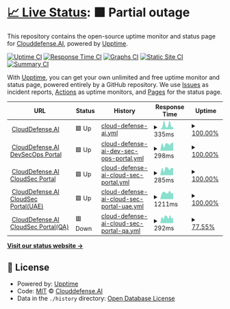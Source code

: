 # [📈 Live Status](https://Clouddefense.AI.github.io/upptime): <!--live status--> **🟧 Partial outage**

This repository contains the open-source uptime monitor and status page for [Clouddefense.AI](https://Clouddefense.AI.github.io/upptime), powered by [Upptime](https://github.com/upptime/upptime).

[![Uptime CI](https://github.com/Clouddefense.AI/upptime/workflows/Uptime%20CI/badge.svg)](https://github.com/Clouddefense.AI/upptime/actions?query=workflow%3A%22Uptime+CI%22)
[![Response Time CI](https://github.com/Clouddefense.AI/upptime/workflows/Response%20Time%20CI/badge.svg)](https://github.com/Clouddefense.AI/upptime/actions?query=workflow%3A%22Response+Time+CI%22)
[![Graphs CI](https://github.com/Clouddefense.AI/upptime/workflows/Graphs%20CI/badge.svg)](https://github.com/Clouddefense.AI/upptime/actions?query=workflow%3A%22Graphs+CI%22)
[![Static Site CI](https://github.com/Clouddefense.AI/upptime/workflows/Static%20Site%20CI/badge.svg)](https://github.com/Clouddefense.AI/upptime/actions?query=workflow%3A%22Static+Site+CI%22)
[![Summary CI](https://github.com/Clouddefense.AI/upptime/workflows/Summary%20CI/badge.svg)](https://github.com/Clouddefense.AI/upptime/actions?query=workflow%3A%22Summary+CI%22)

With [Upptime](https://upptime.js.org), you can get your own unlimited and free uptime monitor and status page, powered entirely by a GitHub repository. We use [Issues](https://github.com/Clouddefense.AI/upptime/issues) as incident reports, [Actions](https://github.com/Clouddefense.AI/upptime/actions) as uptime monitors, and [Pages](https://Clouddefense.AI.github.io/upptime) for the status page.

<!--start: status pages-->
<!-- This summary is generated by Upptime (https://github.com/upptime/upptime) -->
<!-- Do not edit this manually, your changes will be overwritten -->
<!-- prettier-ignore -->
| URL | Status | History | Response Time | Uptime |
| --- | ------ | ------- | ------------- | ------ |
| <img alt="" src="https://icons.duckduckgo.com/ip3/www.clouddefense.ai.ico" height="13"> [CloudDefense.AI](https://www.clouddefense.ai) | 🟩 Up | [cloud-defense-ai.yml](https://github.com/CloudDefenseAI/upptime/commits/HEAD/history/cloud-defense-ai.yml) | <details><summary><img alt="Response time graph" src="./graphs/cloud-defense-ai/response-time-week.png" height="20"> 335ms</summary><br><a href="https://upptime.clouddefenseai.com/history/cloud-defense-ai"><img alt="Response time 802" src="https://img.shields.io/endpoint?url=https%3A%2F%2Fraw.githubusercontent.com%2FCloudDefenseAI%2Fupptime%2FHEAD%2Fapi%2Fcloud-defense-ai%2Fresponse-time.json"></a><br><a href="https://upptime.clouddefenseai.com/history/cloud-defense-ai"><img alt="24-hour response time 271" src="https://img.shields.io/endpoint?url=https%3A%2F%2Fraw.githubusercontent.com%2FCloudDefenseAI%2Fupptime%2FHEAD%2Fapi%2Fcloud-defense-ai%2Fresponse-time-day.json"></a><br><a href="https://upptime.clouddefenseai.com/history/cloud-defense-ai"><img alt="7-day response time 335" src="https://img.shields.io/endpoint?url=https%3A%2F%2Fraw.githubusercontent.com%2FCloudDefenseAI%2Fupptime%2FHEAD%2Fapi%2Fcloud-defense-ai%2Fresponse-time-week.json"></a><br><a href="https://upptime.clouddefenseai.com/history/cloud-defense-ai"><img alt="30-day response time 376" src="https://img.shields.io/endpoint?url=https%3A%2F%2Fraw.githubusercontent.com%2FCloudDefenseAI%2Fupptime%2FHEAD%2Fapi%2Fcloud-defense-ai%2Fresponse-time-month.json"></a><br><a href="https://upptime.clouddefenseai.com/history/cloud-defense-ai"><img alt="1-year response time 802" src="https://img.shields.io/endpoint?url=https%3A%2F%2Fraw.githubusercontent.com%2FCloudDefenseAI%2Fupptime%2FHEAD%2Fapi%2Fcloud-defense-ai%2Fresponse-time-year.json"></a></details> | <details><summary><a href="https://upptime.clouddefenseai.com/history/cloud-defense-ai">100.00%</a></summary><a href="https://upptime.clouddefenseai.com/history/cloud-defense-ai"><img alt="All-time uptime 99.87%" src="https://img.shields.io/endpoint?url=https%3A%2F%2Fraw.githubusercontent.com%2FCloudDefenseAI%2Fupptime%2FHEAD%2Fapi%2Fcloud-defense-ai%2Fuptime.json"></a><br><a href="https://upptime.clouddefenseai.com/history/cloud-defense-ai"><img alt="24-hour uptime 100.00%" src="https://img.shields.io/endpoint?url=https%3A%2F%2Fraw.githubusercontent.com%2FCloudDefenseAI%2Fupptime%2FHEAD%2Fapi%2Fcloud-defense-ai%2Fuptime-day.json"></a><br><a href="https://upptime.clouddefenseai.com/history/cloud-defense-ai"><img alt="7-day uptime 100.00%" src="https://img.shields.io/endpoint?url=https%3A%2F%2Fraw.githubusercontent.com%2FCloudDefenseAI%2Fupptime%2FHEAD%2Fapi%2Fcloud-defense-ai%2Fuptime-week.json"></a><br><a href="https://upptime.clouddefenseai.com/history/cloud-defense-ai"><img alt="30-day uptime 100.00%" src="https://img.shields.io/endpoint?url=https%3A%2F%2Fraw.githubusercontent.com%2FCloudDefenseAI%2Fupptime%2FHEAD%2Fapi%2Fcloud-defense-ai%2Fuptime-month.json"></a><br><a href="https://upptime.clouddefenseai.com/history/cloud-defense-ai"><img alt="1-year uptime 99.87%" src="https://img.shields.io/endpoint?url=https%3A%2F%2Fraw.githubusercontent.com%2FCloudDefenseAI%2Fupptime%2FHEAD%2Fapi%2Fcloud-defense-ai%2Fuptime-year.json"></a></details>
| <img alt="" src="https://icons.duckduckgo.com/ip3/console.clouddefenseai.com.ico" height="13"> [CloudDefense.AI DevSecOps Portal](https://console.clouddefenseai.com) | 🟩 Up | [cloud-defense-ai-dev-sec-ops-portal.yml](https://github.com/CloudDefenseAI/upptime/commits/HEAD/history/cloud-defense-ai-dev-sec-ops-portal.yml) | <details><summary><img alt="Response time graph" src="./graphs/cloud-defense-ai-dev-sec-ops-portal/response-time-week.png" height="20"> 298ms</summary><br><a href="https://upptime.clouddefenseai.com/history/cloud-defense-ai-dev-sec-ops-portal"><img alt="Response time 280" src="https://img.shields.io/endpoint?url=https%3A%2F%2Fraw.githubusercontent.com%2FCloudDefenseAI%2Fupptime%2FHEAD%2Fapi%2Fcloud-defense-ai-dev-sec-ops-portal%2Fresponse-time.json"></a><br><a href="https://upptime.clouddefenseai.com/history/cloud-defense-ai-dev-sec-ops-portal"><img alt="24-hour response time 280" src="https://img.shields.io/endpoint?url=https%3A%2F%2Fraw.githubusercontent.com%2FCloudDefenseAI%2Fupptime%2FHEAD%2Fapi%2Fcloud-defense-ai-dev-sec-ops-portal%2Fresponse-time-day.json"></a><br><a href="https://upptime.clouddefenseai.com/history/cloud-defense-ai-dev-sec-ops-portal"><img alt="7-day response time 298" src="https://img.shields.io/endpoint?url=https%3A%2F%2Fraw.githubusercontent.com%2FCloudDefenseAI%2Fupptime%2FHEAD%2Fapi%2Fcloud-defense-ai-dev-sec-ops-portal%2Fresponse-time-week.json"></a><br><a href="https://upptime.clouddefenseai.com/history/cloud-defense-ai-dev-sec-ops-portal"><img alt="30-day response time 300" src="https://img.shields.io/endpoint?url=https%3A%2F%2Fraw.githubusercontent.com%2FCloudDefenseAI%2Fupptime%2FHEAD%2Fapi%2Fcloud-defense-ai-dev-sec-ops-portal%2Fresponse-time-month.json"></a><br><a href="https://upptime.clouddefenseai.com/history/cloud-defense-ai-dev-sec-ops-portal"><img alt="1-year response time 280" src="https://img.shields.io/endpoint?url=https%3A%2F%2Fraw.githubusercontent.com%2FCloudDefenseAI%2Fupptime%2FHEAD%2Fapi%2Fcloud-defense-ai-dev-sec-ops-portal%2Fresponse-time-year.json"></a></details> | <details><summary><a href="https://upptime.clouddefenseai.com/history/cloud-defense-ai-dev-sec-ops-portal">100.00%</a></summary><a href="https://upptime.clouddefenseai.com/history/cloud-defense-ai-dev-sec-ops-portal"><img alt="All-time uptime 99.99%" src="https://img.shields.io/endpoint?url=https%3A%2F%2Fraw.githubusercontent.com%2FCloudDefenseAI%2Fupptime%2FHEAD%2Fapi%2Fcloud-defense-ai-dev-sec-ops-portal%2Fuptime.json"></a><br><a href="https://upptime.clouddefenseai.com/history/cloud-defense-ai-dev-sec-ops-portal"><img alt="24-hour uptime 100.00%" src="https://img.shields.io/endpoint?url=https%3A%2F%2Fraw.githubusercontent.com%2FCloudDefenseAI%2Fupptime%2FHEAD%2Fapi%2Fcloud-defense-ai-dev-sec-ops-portal%2Fuptime-day.json"></a><br><a href="https://upptime.clouddefenseai.com/history/cloud-defense-ai-dev-sec-ops-portal"><img alt="7-day uptime 100.00%" src="https://img.shields.io/endpoint?url=https%3A%2F%2Fraw.githubusercontent.com%2FCloudDefenseAI%2Fupptime%2FHEAD%2Fapi%2Fcloud-defense-ai-dev-sec-ops-portal%2Fuptime-week.json"></a><br><a href="https://upptime.clouddefenseai.com/history/cloud-defense-ai-dev-sec-ops-portal"><img alt="30-day uptime 99.96%" src="https://img.shields.io/endpoint?url=https%3A%2F%2Fraw.githubusercontent.com%2FCloudDefenseAI%2Fupptime%2FHEAD%2Fapi%2Fcloud-defense-ai-dev-sec-ops-portal%2Fuptime-month.json"></a><br><a href="https://upptime.clouddefenseai.com/history/cloud-defense-ai-dev-sec-ops-portal"><img alt="1-year uptime 99.99%" src="https://img.shields.io/endpoint?url=https%3A%2F%2Fraw.githubusercontent.com%2FCloudDefenseAI%2Fupptime%2FHEAD%2Fapi%2Fcloud-defense-ai-dev-sec-ops-portal%2Fuptime-year.json"></a></details>
| <img alt="" src="https://icons.duckduckgo.com/ip3/acs-us.clouddefenseai.com.ico" height="13"> [CloudDefense.AI CloudSec Portal](https://acs-us.clouddefenseai.com) | 🟩 Up | [cloud-defense-ai-cloud-sec-portal.yml](https://github.com/CloudDefenseAI/upptime/commits/HEAD/history/cloud-defense-ai-cloud-sec-portal.yml) | <details><summary><img alt="Response time graph" src="./graphs/cloud-defense-ai-cloud-sec-portal/response-time-week.png" height="20"> 285ms</summary><br><a href="https://upptime.clouddefenseai.com/history/cloud-defense-ai-cloud-sec-portal"><img alt="Response time 297" src="https://img.shields.io/endpoint?url=https%3A%2F%2Fraw.githubusercontent.com%2FCloudDefenseAI%2Fupptime%2FHEAD%2Fapi%2Fcloud-defense-ai-cloud-sec-portal%2Fresponse-time.json"></a><br><a href="https://upptime.clouddefenseai.com/history/cloud-defense-ai-cloud-sec-portal"><img alt="24-hour response time 259" src="https://img.shields.io/endpoint?url=https%3A%2F%2Fraw.githubusercontent.com%2FCloudDefenseAI%2Fupptime%2FHEAD%2Fapi%2Fcloud-defense-ai-cloud-sec-portal%2Fresponse-time-day.json"></a><br><a href="https://upptime.clouddefenseai.com/history/cloud-defense-ai-cloud-sec-portal"><img alt="7-day response time 285" src="https://img.shields.io/endpoint?url=https%3A%2F%2Fraw.githubusercontent.com%2FCloudDefenseAI%2Fupptime%2FHEAD%2Fapi%2Fcloud-defense-ai-cloud-sec-portal%2Fresponse-time-week.json"></a><br><a href="https://upptime.clouddefenseai.com/history/cloud-defense-ai-cloud-sec-portal"><img alt="30-day response time 294" src="https://img.shields.io/endpoint?url=https%3A%2F%2Fraw.githubusercontent.com%2FCloudDefenseAI%2Fupptime%2FHEAD%2Fapi%2Fcloud-defense-ai-cloud-sec-portal%2Fresponse-time-month.json"></a><br><a href="https://upptime.clouddefenseai.com/history/cloud-defense-ai-cloud-sec-portal"><img alt="1-year response time 297" src="https://img.shields.io/endpoint?url=https%3A%2F%2Fraw.githubusercontent.com%2FCloudDefenseAI%2Fupptime%2FHEAD%2Fapi%2Fcloud-defense-ai-cloud-sec-portal%2Fresponse-time-year.json"></a></details> | <details><summary><a href="https://upptime.clouddefenseai.com/history/cloud-defense-ai-cloud-sec-portal">100.00%</a></summary><a href="https://upptime.clouddefenseai.com/history/cloud-defense-ai-cloud-sec-portal"><img alt="All-time uptime 100.00%" src="https://img.shields.io/endpoint?url=https%3A%2F%2Fraw.githubusercontent.com%2FCloudDefenseAI%2Fupptime%2FHEAD%2Fapi%2Fcloud-defense-ai-cloud-sec-portal%2Fuptime.json"></a><br><a href="https://upptime.clouddefenseai.com/history/cloud-defense-ai-cloud-sec-portal"><img alt="24-hour uptime 100.00%" src="https://img.shields.io/endpoint?url=https%3A%2F%2Fraw.githubusercontent.com%2FCloudDefenseAI%2Fupptime%2FHEAD%2Fapi%2Fcloud-defense-ai-cloud-sec-portal%2Fuptime-day.json"></a><br><a href="https://upptime.clouddefenseai.com/history/cloud-defense-ai-cloud-sec-portal"><img alt="7-day uptime 100.00%" src="https://img.shields.io/endpoint?url=https%3A%2F%2Fraw.githubusercontent.com%2FCloudDefenseAI%2Fupptime%2FHEAD%2Fapi%2Fcloud-defense-ai-cloud-sec-portal%2Fuptime-week.json"></a><br><a href="https://upptime.clouddefenseai.com/history/cloud-defense-ai-cloud-sec-portal"><img alt="30-day uptime 100.00%" src="https://img.shields.io/endpoint?url=https%3A%2F%2Fraw.githubusercontent.com%2FCloudDefenseAI%2Fupptime%2FHEAD%2Fapi%2Fcloud-defense-ai-cloud-sec-portal%2Fuptime-month.json"></a><br><a href="https://upptime.clouddefenseai.com/history/cloud-defense-ai-cloud-sec-portal"><img alt="1-year uptime 100.00%" src="https://img.shields.io/endpoint?url=https%3A%2F%2Fraw.githubusercontent.com%2FCloudDefenseAI%2Fupptime%2FHEAD%2Fapi%2Fcloud-defense-ai-cloud-sec-portal%2Fuptime-year.json"></a></details>
| <img alt="" src="https://icons.duckduckgo.com/ip3/acs-uae.clouddefenseai.com.ico" height="13"> [CloudDefense.AI CloudSec Portal(UAE)](https://acs-uae.clouddefenseai.com) | 🟩 Up | [cloud-defense-ai-cloud-sec-portal-uae.yml](https://github.com/CloudDefenseAI/upptime/commits/HEAD/history/cloud-defense-ai-cloud-sec-portal-uae.yml) | <details><summary><img alt="Response time graph" src="./graphs/cloud-defense-ai-cloud-sec-portal-uae/response-time-week.png" height="20"> 1211ms</summary><br><a href="https://upptime.clouddefenseai.com/history/cloud-defense-ai-cloud-sec-portal-uae"><img alt="Response time 1200" src="https://img.shields.io/endpoint?url=https%3A%2F%2Fraw.githubusercontent.com%2FCloudDefenseAI%2Fupptime%2FHEAD%2Fapi%2Fcloud-defense-ai-cloud-sec-portal-uae%2Fresponse-time.json"></a><br><a href="https://upptime.clouddefenseai.com/history/cloud-defense-ai-cloud-sec-portal-uae"><img alt="24-hour response time 1174" src="https://img.shields.io/endpoint?url=https%3A%2F%2Fraw.githubusercontent.com%2FCloudDefenseAI%2Fupptime%2FHEAD%2Fapi%2Fcloud-defense-ai-cloud-sec-portal-uae%2Fresponse-time-day.json"></a><br><a href="https://upptime.clouddefenseai.com/history/cloud-defense-ai-cloud-sec-portal-uae"><img alt="7-day response time 1211" src="https://img.shields.io/endpoint?url=https%3A%2F%2Fraw.githubusercontent.com%2FCloudDefenseAI%2Fupptime%2FHEAD%2Fapi%2Fcloud-defense-ai-cloud-sec-portal-uae%2Fresponse-time-week.json"></a><br><a href="https://upptime.clouddefenseai.com/history/cloud-defense-ai-cloud-sec-portal-uae"><img alt="30-day response time 1227" src="https://img.shields.io/endpoint?url=https%3A%2F%2Fraw.githubusercontent.com%2FCloudDefenseAI%2Fupptime%2FHEAD%2Fapi%2Fcloud-defense-ai-cloud-sec-portal-uae%2Fresponse-time-month.json"></a><br><a href="https://upptime.clouddefenseai.com/history/cloud-defense-ai-cloud-sec-portal-uae"><img alt="1-year response time 1200" src="https://img.shields.io/endpoint?url=https%3A%2F%2Fraw.githubusercontent.com%2FCloudDefenseAI%2Fupptime%2FHEAD%2Fapi%2Fcloud-defense-ai-cloud-sec-portal-uae%2Fresponse-time-year.json"></a></details> | <details><summary><a href="https://upptime.clouddefenseai.com/history/cloud-defense-ai-cloud-sec-portal-uae">100.00%</a></summary><a href="https://upptime.clouddefenseai.com/history/cloud-defense-ai-cloud-sec-portal-uae"><img alt="All-time uptime 99.66%" src="https://img.shields.io/endpoint?url=https%3A%2F%2Fraw.githubusercontent.com%2FCloudDefenseAI%2Fupptime%2FHEAD%2Fapi%2Fcloud-defense-ai-cloud-sec-portal-uae%2Fuptime.json"></a><br><a href="https://upptime.clouddefenseai.com/history/cloud-defense-ai-cloud-sec-portal-uae"><img alt="24-hour uptime 100.00%" src="https://img.shields.io/endpoint?url=https%3A%2F%2Fraw.githubusercontent.com%2FCloudDefenseAI%2Fupptime%2FHEAD%2Fapi%2Fcloud-defense-ai-cloud-sec-portal-uae%2Fuptime-day.json"></a><br><a href="https://upptime.clouddefenseai.com/history/cloud-defense-ai-cloud-sec-portal-uae"><img alt="7-day uptime 100.00%" src="https://img.shields.io/endpoint?url=https%3A%2F%2Fraw.githubusercontent.com%2FCloudDefenseAI%2Fupptime%2FHEAD%2Fapi%2Fcloud-defense-ai-cloud-sec-portal-uae%2Fuptime-week.json"></a><br><a href="https://upptime.clouddefenseai.com/history/cloud-defense-ai-cloud-sec-portal-uae"><img alt="30-day uptime 97.80%" src="https://img.shields.io/endpoint?url=https%3A%2F%2Fraw.githubusercontent.com%2FCloudDefenseAI%2Fupptime%2FHEAD%2Fapi%2Fcloud-defense-ai-cloud-sec-portal-uae%2Fuptime-month.json"></a><br><a href="https://upptime.clouddefenseai.com/history/cloud-defense-ai-cloud-sec-portal-uae"><img alt="1-year uptime 99.66%" src="https://img.shields.io/endpoint?url=https%3A%2F%2Fraw.githubusercontent.com%2FCloudDefenseAI%2Fupptime%2FHEAD%2Fapi%2Fcloud-defense-ai-cloud-sec-portal-uae%2Fuptime-year.json"></a></details>
| <img alt="" src="https://icons.duckduckgo.com/ip3/acs-qa.clouddefenseai.com.ico" height="13"> [CloudDefense.AI CloudSec Portal(QA)](https://acs-qa.clouddefenseai.com) | 🟥 Down | [cloud-defense-ai-cloud-sec-portal-qa.yml](https://github.com/CloudDefenseAI/upptime/commits/HEAD/history/cloud-defense-ai-cloud-sec-portal-qa.yml) | <details><summary><img alt="Response time graph" src="./graphs/cloud-defense-ai-cloud-sec-portal-qa/response-time-week.png" height="20"> 292ms</summary><br><a href="https://upptime.clouddefenseai.com/history/cloud-defense-ai-cloud-sec-portal-qa"><img alt="Response time 297" src="https://img.shields.io/endpoint?url=https%3A%2F%2Fraw.githubusercontent.com%2FCloudDefenseAI%2Fupptime%2FHEAD%2Fapi%2Fcloud-defense-ai-cloud-sec-portal-qa%2Fresponse-time.json"></a><br><a href="https://upptime.clouddefenseai.com/history/cloud-defense-ai-cloud-sec-portal-qa"><img alt="24-hour response time 246" src="https://img.shields.io/endpoint?url=https%3A%2F%2Fraw.githubusercontent.com%2FCloudDefenseAI%2Fupptime%2FHEAD%2Fapi%2Fcloud-defense-ai-cloud-sec-portal-qa%2Fresponse-time-day.json"></a><br><a href="https://upptime.clouddefenseai.com/history/cloud-defense-ai-cloud-sec-portal-qa"><img alt="7-day response time 292" src="https://img.shields.io/endpoint?url=https%3A%2F%2Fraw.githubusercontent.com%2FCloudDefenseAI%2Fupptime%2FHEAD%2Fapi%2Fcloud-defense-ai-cloud-sec-portal-qa%2Fresponse-time-week.json"></a><br><a href="https://upptime.clouddefenseai.com/history/cloud-defense-ai-cloud-sec-portal-qa"><img alt="30-day response time 289" src="https://img.shields.io/endpoint?url=https%3A%2F%2Fraw.githubusercontent.com%2FCloudDefenseAI%2Fupptime%2FHEAD%2Fapi%2Fcloud-defense-ai-cloud-sec-portal-qa%2Fresponse-time-month.json"></a><br><a href="https://upptime.clouddefenseai.com/history/cloud-defense-ai-cloud-sec-portal-qa"><img alt="1-year response time 297" src="https://img.shields.io/endpoint?url=https%3A%2F%2Fraw.githubusercontent.com%2FCloudDefenseAI%2Fupptime%2FHEAD%2Fapi%2Fcloud-defense-ai-cloud-sec-portal-qa%2Fresponse-time-year.json"></a></details> | <details><summary><a href="https://upptime.clouddefenseai.com/history/cloud-defense-ai-cloud-sec-portal-qa">77.55%</a></summary><a href="https://upptime.clouddefenseai.com/history/cloud-defense-ai-cloud-sec-portal-qa"><img alt="All-time uptime 92.45%" src="https://img.shields.io/endpoint?url=https%3A%2F%2Fraw.githubusercontent.com%2FCloudDefenseAI%2Fupptime%2FHEAD%2Fapi%2Fcloud-defense-ai-cloud-sec-portal-qa%2Fuptime.json"></a><br><a href="https://upptime.clouddefenseai.com/history/cloud-defense-ai-cloud-sec-portal-qa"><img alt="24-hour uptime 0.00%" src="https://img.shields.io/endpoint?url=https%3A%2F%2Fraw.githubusercontent.com%2FCloudDefenseAI%2Fupptime%2FHEAD%2Fapi%2Fcloud-defense-ai-cloud-sec-portal-qa%2Fuptime-day.json"></a><br><a href="https://upptime.clouddefenseai.com/history/cloud-defense-ai-cloud-sec-portal-qa"><img alt="7-day uptime 77.55%" src="https://img.shields.io/endpoint?url=https%3A%2F%2Fraw.githubusercontent.com%2FCloudDefenseAI%2Fupptime%2FHEAD%2Fapi%2Fcloud-defense-ai-cloud-sec-portal-qa%2Fuptime-week.json"></a><br><a href="https://upptime.clouddefenseai.com/history/cloud-defense-ai-cloud-sec-portal-qa"><img alt="30-day uptime 94.83%" src="https://img.shields.io/endpoint?url=https%3A%2F%2Fraw.githubusercontent.com%2FCloudDefenseAI%2Fupptime%2FHEAD%2Fapi%2Fcloud-defense-ai-cloud-sec-portal-qa%2Fuptime-month.json"></a><br><a href="https://upptime.clouddefenseai.com/history/cloud-defense-ai-cloud-sec-portal-qa"><img alt="1-year uptime 92.45%" src="https://img.shields.io/endpoint?url=https%3A%2F%2Fraw.githubusercontent.com%2FCloudDefenseAI%2Fupptime%2FHEAD%2Fapi%2Fcloud-defense-ai-cloud-sec-portal-qa%2Fuptime-year.json"></a></details>

<!--end: status pages-->

[**Visit our status website →**](https://ClouddefenseAI.github.io/upptime)

## 📄 License

- Powered by: [Upptime](https://github.com/upptime/upptime)
- Code: [MIT](./LICENSE) © [Clouddefense.AI](https://Clouddefense.AI.github.io/upptime)
- Data in the `./history` directory: [Open Database License](https://opendatacommons.org/licenses/odbl/1-0/)
